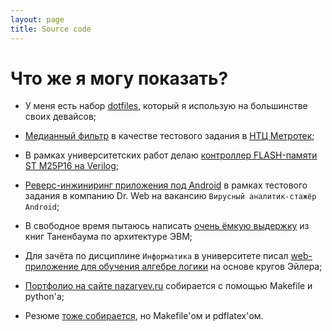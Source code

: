 ```yaml
---
layout: page
title: Source code
---
```


Что же я могу показать?
=======================

* У меня есть набор [dotfiles](http://git.nazaryev.ru/cgit/dotfiles.git/),
  который я использую на большинстве своих девайсов;

* [Медианный
  фильтр](http://git.nazaryev.ru/cgit/metrotek-aptitude-test.git/) в
  качестве тестового задания в [НТЦ Метротек](http://metrotek.spb.ru);

* В рамках университетских работ делаю [контроллер FLASH-памяти ST
  M25P16 на
  Verilog](http://git.nazaryev.ru/cgit/circuit-design-lab234.git);

* [Реверс-инжиниринг приложения под
  Android](http://git.nazaryev.ru/cgit/drweb-aptitude-test.git/) в рамках
  тестового задания в компанию Dr. Web на вакансию `Вирусный
  аналитик-стажёр Android`;

* В свободное время пытаюсь написать [очень ёмкую
  выдержку](http://git.nazaryev.ru/cgit/csbook.git/) из книг
  Таненбаума по архитектуре ЭВМ;

* Для зачёта по дисциплине `Информатика` в университете писал
  [web-приложение для обучения
  алгебре логики](http://git.nazaryev.ru/cgit/euler.git/) на основе кругов Эйлера;

* [Портфолио на сайте
  nazaryev.ru](http://git.nazaryev.ru/cgit/portfolio.git/) собирается с
  помощью Makefile и python'а;

* Резюме [тоже собирается](http://git.nazaryev.ru/cgit/resume.git/), но
  Makefile'ом и pdflatex'ом.
